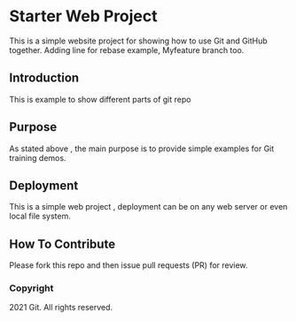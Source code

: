 # Starter Web Project

This is a simple website project for showing how to use Git and GitHub together. Adding line for rebase example, Myfeature branch too.

## Introduction
This is example to show different parts of git repo

## Purpose
As stated above , the main purpose is to provide simple examples for Git training demos.

## Deployment
This is a simple web project , deployment can be on any web server or even local file system.

## How To Contribute
Please fork this repo and then issue pull requests (PR) for review. 

### Copyright
2021 Git. All rights reserved.
